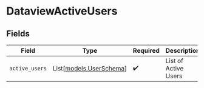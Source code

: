 # DataviewActiveUsers


## Fields

| Field                                              | Type                                               | Required                                           | Description                                        |
| -------------------------------------------------- | -------------------------------------------------- | -------------------------------------------------- | -------------------------------------------------- |
| `active_users`                                     | List[[models.UserSchema](../models/userschema.md)] | :heavy_check_mark:                                 | List of Active Users                               |